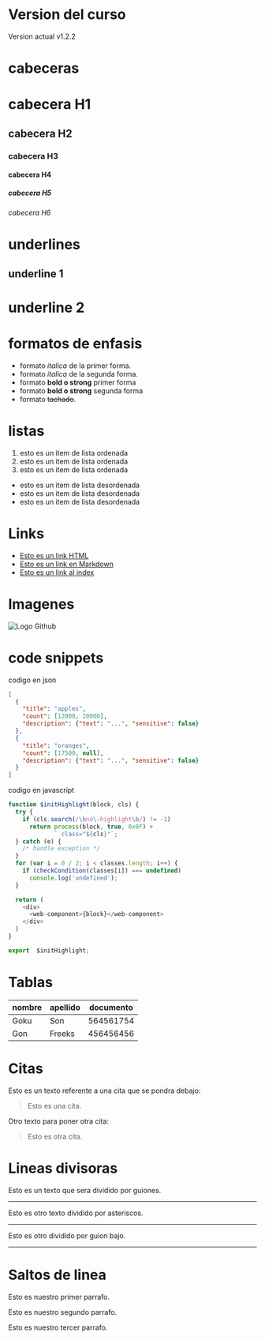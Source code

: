 # Version del curso
Version actual v1.2.2

# cabeceras
# cabecera H1
## cabecera H2
### cabecera H3
#### cabecera H4
##### cabecera H5
###### cabecera H6


# underlines
underline 1
-----------

underline 2
==========

# formatos de enfasis

 - formato *italica* de la primer forma.
 - formato _italica_ de la segunda forma.
 - formato **bold o strong** primer forma
 - formato __bold o strong__ segunda forma
 - formato ~~tachado~~.

# listas
1. esto es un item de lista ordenada
2. esto es un item de lista ordenada
3. esto es un item de lista ordenada

- esto es un item de lista desordenada
- esto es un item de lista desordenada
- esto es un item de lista desordenada

# Links
- <a href="http://google.com"> Esto es un link HTML </a>
- [Esto es un link en Markdown](http://google.com)
- [Esto es un link al index](index.html)

# Imagenes
![Logo Github](https://image.flaticon.com/icons/png/512/25/25231.png)

# code snippets
codigo en json
```JSON
[
  {
    "title": "apples",
    "count": [12000, 20000],
    "description": {"text": "...", "sensitive": false}
  },
  {
    "title": "oranges",
    "count": [17500, null],
    "description": {"text": "...", "sensitive": false}
  }
]
```
codigo en javascript
```javascript
function $initHighlight(block, cls) {
  try {
    if (cls.search(/\bno\-highlight\b/) != -1)
      return process(block, true, 0x0F) +
             ` class="${cls}"`;
  } catch (e) {
    /* handle exception */
  }
  for (var i = 0 / 2; i < classes.length; i++) {
    if (checkCondition(classes[i]) === undefined)
      console.log('undefined');
  }

  return (
    <div>
      <web-component>{block}</web-component>
    </div>
  )
}

export  $initHighlight;
```

# Tablas
| nombre | apellido | documento |
|--------| ---------| ----------|
| Goku   | Son      | 564561754 |
| Gon    | Freeks   | 456456456 |

# Citas
Esto es un texto referente a una cita que se pondra debajo:
> Esto es una cita.

Otro texto para poner otra cita:
>Esto es otra cita.

# Lineas divisoras
Esto es un texto que sera dividido por guiones.

---
Esto es otro texto dividido por asteriscos.

***
Esto es otro dividido por guion bajo.

___
# Saltos de linea
Esto es nuestro primer parrafo.

Esto es nuestro segundo parrafo.

Esto es nuestro tercer parrafo.
